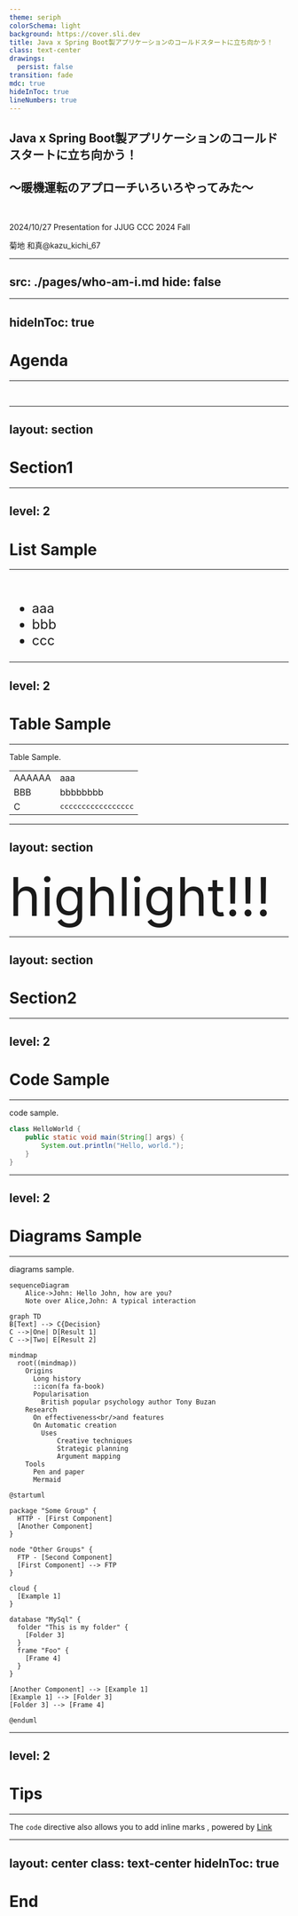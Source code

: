 ```yaml
---
theme: seriph
colorSchema: light
background: https://cover.sli.dev
title: Java x Spring Boot製アプリケーションのコールドスタートに立ち向かう！
class: text-center
drawings:
  persist: false
transition: fade
mdc: true
hideInToc: true
lineNumbers: true
---
```


## Java x Spring Boot製アプリケーションのコールドスタートに立ち向かう！

## 〜暖機運転のアプローチいろいろやってみた〜

<br>

2024/10/27 Presentation for JJUG CCC 2024 Fall

菊地 和真@kazu_kichi_67

<div class="abs-br m-6 flex gap-2">
  <a href="https://x.com/kazu_kichi_67" target="_blank" alt="X" title="Open in X"
    class="text-xl slidev-icon-btn opacity-50 !border-none !hover:text-white">
    <carbon-logo-x />
  </a>
  <a href="https://github.com/kazu-kichi-67" target="_blank" alt="GitHub" title="Open in GitHub"
    class="text-xl slidev-icon-btn opacity-50 !border-none !hover:text-white">
    <carbon-logo-github />
  </a>
</div>

---
src: ./pages/who-am-i.md
hide: false
---

---
hideInToc: true
---

# Agenda

***

<br>
<Toc maxDepth="2"/>

---
layout: section
---

# Section1

---
level: 2
---

# List Sample

***

<br>

<v-clicks>

- aaa
- bbb
- ccc

</v-clicks>

<style>
  ul {
    font-size: 18pt;
  }
</style>

---
level: 2
---

# Table Sample

***

Table Sample.

|        |                              |
| ------ | ---------------------------- |
| AAAAAA | aaa                          |
| BBB    | bbbbbbbb                     |
| C      | <kbd>ccccccccccccccccc</kbd> |

---
layout: section
---

<div id="highlight-contents">
highlight!!!
</div>

<style>
  #highlight-contents {
    font-size: 72pt;
  }
</style>

---
layout: section
---

# Section2

---
level: 2
---

# Code Sample

***

code sample.

```java {*|3|2-4|1,5|*}
class HelloWorld {
	public static void main(String[] args) {
		System.out.println("Hello, world.");
	}
}
```

<style>
pre.slidev-code {
    background-color: #1f2020;
}
</style>

---
level: 2
---

# Diagrams Sample

***

diagrams sample.

<div class="grid grid-cols-4 gap-5 pt-4 -mb-6">

```mermaid {scale: 0.5, alt: 'A simple sequence diagram'}
sequenceDiagram
    Alice->John: Hello John, how are you?
    Note over Alice,John: A typical interaction
```

```mermaid {theme: 'neutral', scale: 0.8}
graph TD
B[Text] --> C{Decision}
C -->|One| D[Result 1]
C -->|Two| E[Result 2]
```

```mermaid
mindmap
  root((mindmap))
    Origins
      Long history
      ::icon(fa fa-book)
      Popularisation
        British popular psychology author Tony Buzan
    Research
      On effectiveness<br/>and features
      On Automatic creation
        Uses
            Creative techniques
            Strategic planning
            Argument mapping
    Tools
      Pen and paper
      Mermaid
```

```plantuml {scale: 0.7}
@startuml

package "Some Group" {
  HTTP - [First Component]
  [Another Component]
}

node "Other Groups" {
  FTP - [Second Component]
  [First Component] --> FTP
}

cloud {
  [Example 1]
}

database "MySql" {
  folder "This is my folder" {
    [Folder 3]
  }
  frame "Foo" {
    [Frame 4]
  }
}

[Another Component] --> [Example 1]
[Example 1] --> [Folder 3]
[Folder 3] --> [Frame 4]

@enduml
```

</div>

---
level: 2
---

# Tips

***

The <span v-mark.red><code>code</code> directive</span>
also allows you to add
<span v-mark.circle.orange>inline marks</span>
, powered by [Link](https://roughnotation.com/)

<logos-java class="text-7xl m-3 absolute right-20" />

---
layout: center
class: text-center
hideInToc: true
---

# End
